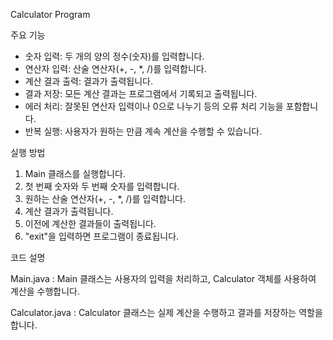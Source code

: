 Calculator Program

주요 기능
- 숫자 입력: 두 개의 양의 정수(숫자)를 입력합니다.
- 연산자 입력: 산술 연산자(+, -, *, /)를 입력합니다.
- 계산 결과 출력: 결과가 출력됩니다.
- 결과 저장: 모든 계산 결과는 프로그램에서 기록되고 출력됩니다.
- 에러 처리: 잘못된 연산자 입력이나 0으로 나누기 등의 오류 처리 기능을 포함합니다.
- 반복 실행: 사용자가 원하는 만큼 계속 계산을 수행할 수 있습니다.

실행 방법
1. Main 클래스를 실행합니다.
2. 첫 번째 숫자와 두 번째 숫자를 입력합니다.
3. 원하는 산술 연산자(+, -, *, /)를 입력합니다.
4. 계산 결과가 출력됩니다.
5. 이전에 계산한 결과들이 출력됩니다.
6. "exit"을 입력하면 프로그램이 종료됩니다.

코드 설명

Main.java
: Main 클래스는 사용자의 입력을 처리하고, Calculator 객체를 사용하여 계산을 수행합니다.

Calculator.java
: Calculator 클래스는 실제 계산을 수행하고 결과를 저장하는 역할을 합니다.
